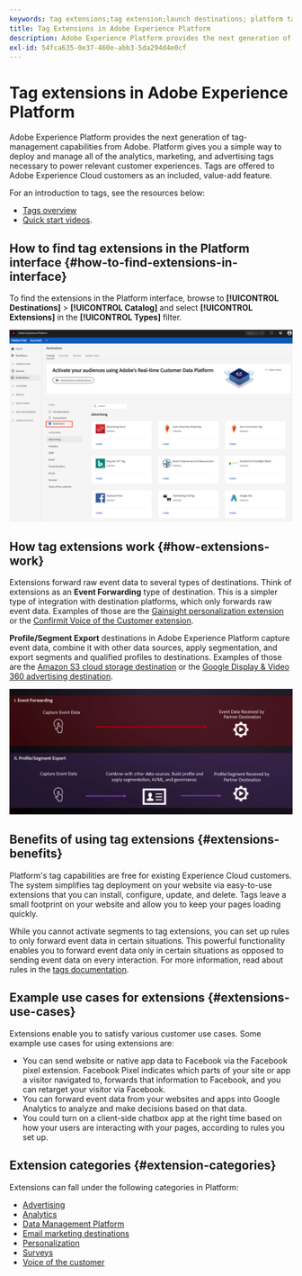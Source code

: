 ```yaml
---
keywords: tag extensions;tag extension;launch destinations; platform tag extensions;platform tag extension;platform launch destinations
title: Tag Extensions in Adobe Experience Platform
description: Adobe Experience Platform provides the next generation of tag-management capabilities from Adobe. Platform gives you a simple way to deploy and manage all of the analytics, marketing, and advertising tags necessary to power relevant customer experiences.
exl-id: 54fca635-0e37-460e-abb3-5da294d4e0cf
---
```

# Tag extensions in Adobe Experience Platform

Adobe Experience Platform provides the next generation of tag-management capabilities from Adobe. Platform gives you a simple way to deploy and manage all of the analytics, marketing, and advertising tags necessary to power relevant customer experiences. Tags are offered to Adobe Experience Cloud customers as an included, value-add feature.

For an introduction to tags, see the resources below:

- [Tags overview](https://experienceleague.adobe.com/docs/launch/using/home.html)
- [Quick start videos](../../../tags/quick-start/videos.md).

## How to find tag extensions in the Platform interface {#how-to-find-extensions-in-interface}

To find the extensions in the Platform interface, browse to **[!UICONTROL Destinations]** > **[!UICONTROL Catalog]** and select **[!UICONTROL Extensions]** in the **[!UICONTROL Types]** filter. 

![Extensions filter in the interface](../../assets/catalog/launch-extensions/filter.png)

## How tag extensions work {#how-extensions-work}

Extensions forward raw event data to several types of destinations. Think of extensions as an **Event Forwarding** type of destination. This is a simpler type of integration with destination platforms, which only forwards raw event data. Examples of those are the [Gainsight personalization extension](../personalization/gainsight.md) or the [Confirmit Voice of the Customer extension](../voice/confirmit-digital-feedback.md).

**Profile/Segment Export** destinations in Adobe Experience Platform capture event data, combine it with other data sources, apply segmentation, and export segments and qualified profiles to destinations. Examples of those are the [Amazon S3 cloud storage destination](../cloud-storage/amazon-s3.md) or the [Google Display & Video 360 advertising destination](../advertising/google-dv360.md).

![Tag extensions compared to other destinations](../../assets/common/launch-and-other-destinations.png)

## Benefits of using tag extensions {#extensions-benefits}

Platform's tag capabilities are free for existing Experience Cloud customers. The system simplifies tag deployment on your website via easy-to-use extensions that you can install, configure, update, and delete. Tags leave a small footprint on your website and allow you to keep your pages loading quickly.

While you cannot activate segments to tag extensions, you can set up rules to only forward event data in certain situations. This powerful functionality enables you to forward event data only in certain situations as opposed to sending event data on every interaction. For more information, read about rules in the [tags documentation](../../../tags/ui/managing-resources/rules.md).

## Example use cases for extensions {#extensions-use-cases}

Extensions enable you to satisfy various customer use cases. Some example use cases for using extensions are:

- You can send website or native app data to Facebook via the Facebook pixel extension. Facebook Pixel indicates which parts of your site or app a visitor navigated to, forwards that information to Facebook, and you can retarget your visitor via Facebook.
- You can forward event data from your websites and apps into Google Analytics to analyze and make decisions based on that data.
- You could turn on a client-side chatbox app at the right time based on how your users are interacting with your pages, according to rules you set up.

## Extension categories {#extension-categories}

Extensions can fall under the following categories in Platform:

- [Advertising](../advertising/overview.md)
- [Analytics](../analytics/overview.md)
- [Data Management Platform](../data-management/overview.md)
- [Email marketing destinations](../email-marketing/overview.md)
- [Personalization](../personalization/overview.md)
- [Surveys](../survey/overview.md)
- [Voice of the customer](../voice/overview.md)
